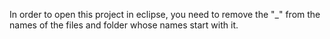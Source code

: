 In order to open this project in eclipse, you need to remove the "_" from the names of the files and folder whose names start with it.
